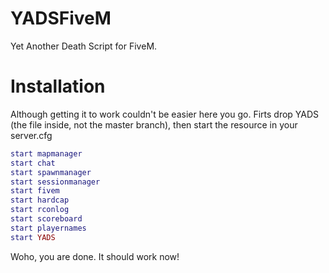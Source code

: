 # YADSFiveM
Yet Another Death Script for FiveM.







# Installation
Although getting it to work couldn't be easier here you go.
Firts drop YADS (the file inside, not the master branch),
then start the resource in your server.cfg

```lua
start mapmanager
start chat
start spawnmanager
start sessionmanager
start fivem
start hardcap
start rconlog
start scoreboard
start playernames
start YADS
```
Woho, you are done. It should work now!
